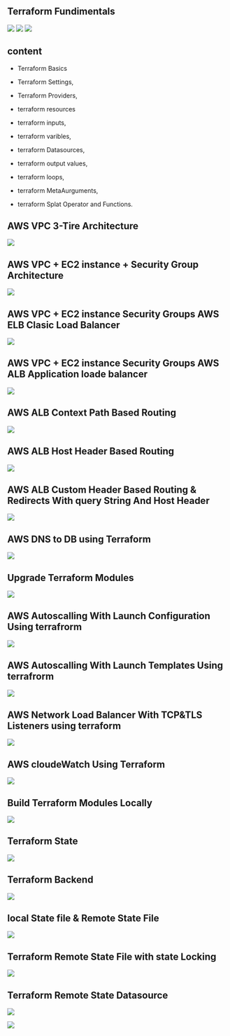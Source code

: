 ## Terraform Fundimentals
![](2022-01-28-13-38-00.png)
![](2022-01-28-13-40-48.png)
![](2022-01-28-13-41-48.png)

## content
- Terraform Basics
- Terraform Settings, 
- Terraform Providers,
- terraform resources

- terraform inputs,
- terraform varibles,
- terraform Datasources, 
- terraform output values,

- terraform loops,
- terraform MetaAurguments,
- terraform Splat Operator and Functions.

## AWS VPC 3-Tire Architecture
![](2022-01-28-13-48-32.png)

## AWS VPC + EC2 instance + Security Group Architecture
![](2022-01-28-13-52-50.png)

## AWS VPC + EC2 instance Security Groups AWS ELB Clasic Load Balancer
![](2022-01-28-13-55-29.png)

## AWS VPC + EC2 instance Security Groups AWS ALB Application loade balancer
![](2022-01-28-13-57-51.png)
## AWS ALB Context Path Based Routing
![](2022-01-28-14-00-33.png)
## AWS ALB Host Header Based Routing
![](2022-01-28-14-02-47.png)
## AWS ALB Custom Header Based Routing & Redirects With query String And Host  Header
![](2022-01-28-14-03-54.png)
## AWS DNS to DB using Terraform
![](2022-01-28-14-08-15.png)
## Upgrade Terraform Modules 
![](2022-01-28-14-09-48.png)
## AWS Autoscalling With Launch Configuration Using terrafrorm 
![](2022-01-28-14-11-23.png)
## AWS Autoscalling With Launch Templates Using terrafrorm 
![](2022-01-28-14-12-42.png)
## AWS Network Load Balancer With TCP&TLS Listeners using terraform 
![](2022-01-28-14-13-39.png)
## AWS cloudeWatch Using Terraform
![](2022-01-28-14-16-44.png)
## Build Terraform Modules Locally
![](2022-01-28-14-18-10.png)
## Terraform State
![](2022-01-28-14-19-16.png)
## Terraform Backend
![](2022-01-28-14-20-19.png)
## local State file & Remote State File
![](2022-01-28-14-21-31.png)
## Terraform Remote State File with state Locking
![](2022-01-28-14-22-38.png)
## Terraform Remote State Datasource
![](2022-01-28-14-23-52.png)

![](2022-01-28-14-25-25.png)